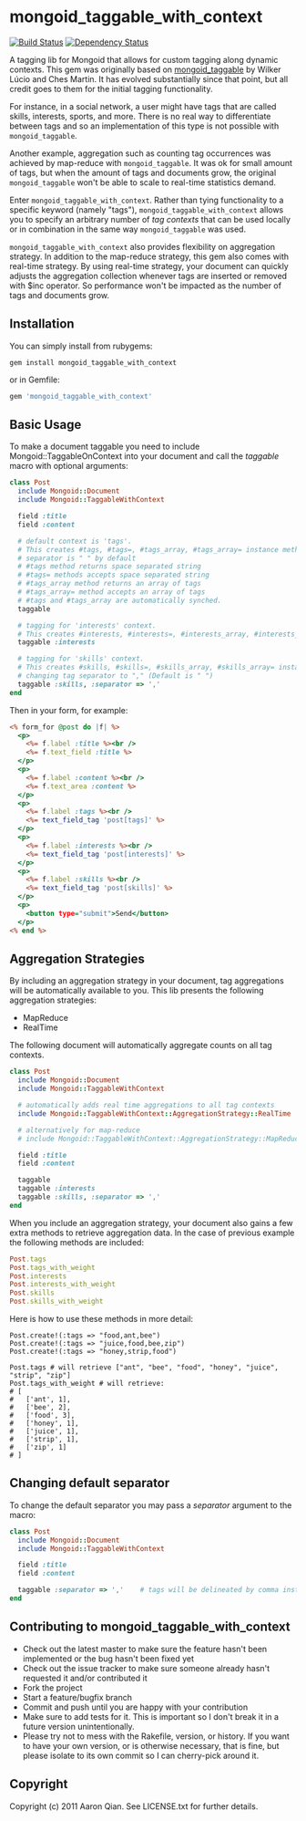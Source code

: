 mongoid_taggable_with_context
=============================

[![Build Status](https://secure.travis-ci.org/aq1018/mongoid_taggable_with_context.png?branch=master)](http://travis-ci.org/aq1018/mongoid_taggable_with_context) [![Dependency Status](https://gemnasium.com/aq1018/mongoid_taggable_with_context.png?travis)](https://gemnasium.com/aq1018/mongoid_taggable_with_context)

A tagging lib for Mongoid that allows for custom tagging along dynamic contexts. This gem was originally based on [mongoid_taggable](https://github.com/ches/mongoid_taggable) by Wilker Lúcio and Ches Martin. It has evolved substantially since that point, but all credit goes to them for the initial tagging functionality.

For instance, in a social network, a user might have tags that are called skills, interests, sports, and more. There is no real way to differentiate between tags and so an implementation of this type is not possible with `mongoid_taggable`.

Another example, aggregation such as counting tag occurrences was achieved by map-reduce with `mongoid_taggable`. It was ok for small amount of tags, but when the amount of tags and documents grow, the original `mongoid_taggable` won't be able to scale to real-time statistics demand.

Enter `mongoid_taggable_with_context`. Rather than tying functionality to a specific keyword (namely "tags"), `mongoid_taggable_with_context` allows you to specify an arbitrary number of *tag contexts* that can be used locally or in combination in the same way `mongoid_taggable` was used.

`mongoid_taggable_with_context` also provides flexibility on aggregation strategy. In addition to the map-reduce strategy, this gem also comes with real-time strategy. By using real-time strategy, your document can quickly adjusts the aggregation collection whenever tags are inserted or removed with $inc operator. So performance won't be impacted as the number of tags and documents grow.

Installation
------------

You can simply install from rubygems:

```
gem install mongoid_taggable_with_context
```

or in Gemfile:

```ruby
gem 'mongoid_taggable_with_context'
```

Basic Usage
-----------

To make a document taggable you need to include Mongoid::TaggableOnContext into your document and call the *taggable* macro with optional arguments:

```ruby
class Post
  include Mongoid::Document
  include Mongoid::TaggableWithContext

  field :title
  field :content

  # default context is 'tags'.
  # This creates #tags, #tags=, #tags_array, #tags_array= instance methods
  # separator is " " by default
  # #tags method returns space separated string
  # #tags= methods accepts space separated string
  # #tags_array method returns an array of tags
  # #tags_array= method accepts an array of tags
  # #tags and #tags_array are automatically synched.
  taggable

  # tagging for 'interests' context.
  # This creates #interests, #interests=, #interests_array, #interests_array= instance methods
  taggable :interests

  # tagging for 'skills' context.
  # This creates #skills, #skills=, #skills_array, #skills_array= instance methods
  # changing tag separator to "," (Default is " ")
  taggable :skills, :separator => ','
end
```

Then in your form, for example:

```rhtml
<% form_for @post do |f| %>
  <p>
    <%= f.label :title %><br />
    <%= f.text_field :title %>
  </p>
  <p>
    <%= f.label :content %><br />
    <%= f.text_area :content %>
  </p>
  <p>
    <%= f.label :tags %><br />
    <%= text_field_tag 'post[tags]' %>
  </p>
  <p>
    <%= f.label :interests %><br />
    <%= text_field_tag 'post[interests]' %>
  </p>
  <p>
    <%= f.label :skills %><br />
    <%= text_field_tag 'post[skills]' %>
  </p>
  <p>
    <button type="submit">Send</button>
  </p>
<% end %>
```

Aggregation Strategies
----------------------

By including an aggregation strategy in your document, tag aggregations will be automatically available to you.
This lib presents the following aggregation strategies:

* MapReduce
* RealTime

The following document will automatically aggregate counts on all tag contexts.

```ruby
class Post
  include Mongoid::Document
  include Mongoid::TaggableWithContext

  # automatically adds real time aggregations to all tag contexts
  include Mongoid::TaggableWithContext::AggregationStrategy::RealTime

  # alternatively for map-reduce
  # include Mongoid::TaggableWithContext::AggregationStrategy::MapReduce

  field :title
  field :content

  taggable
  taggable :interests
  taggable :skills, :separator => ','
end
```

When you include an aggregation strategy, your document also gains a few extra methods to retrieve aggregation data.
In the case of previous example the following methods are included:

```ruby
Post.tags
Post.tags_with_weight
Post.interests
Post.interests_with_weight
Post.skills
Post.skills_with_weight
```

Here is how to use these methods in more detail:

```
Post.create!(:tags => "food,ant,bee")
Post.create!(:tags => "juice,food,bee,zip")
Post.create!(:tags => "honey,strip,food")

Post.tags # will retrieve ["ant", "bee", "food", "honey", "juice", "strip", "zip"]
Post.tags_with_weight # will retrieve:
# [
#   ['ant', 1],
#   ['bee', 2],
#   ['food', 3],
#   ['honey', 1],
#   ['juice', 1],
#   ['strip', 1],
#   ['zip', 1]
# ]
```

Changing default separator
--------------------------

To change the default separator you may pass a *separator* argument to the macro:

```ruby
class Post
  include Mongoid::Document
  include Mongoid::TaggableWithContext

  field :title
  field :content

  taggable :separator => ','    # tags will be delineated by comma instead of space
end
```

Contributing to mongoid_taggable_with_context
-----------------------------------------------

* Check out the latest master to make sure the feature hasn't been implemented or the bug hasn't been fixed yet
* Check out the issue tracker to make sure someone already hasn't requested it and/or contributed it
* Fork the project
* Start a feature/bugfix branch
* Commit and push until you are happy with your contribution
* Make sure to add tests for it. This is important so I don't break it in a future version unintentionally.
* Please try not to mess with the Rakefile, version, or history. If you want to have your own version, or is otherwise necessary, that is fine, but please isolate to its own commit so I can cherry-pick around it.

Copyright
---------

Copyright (c) 2011 Aaron Qian. See LICENSE.txt for
further details.
